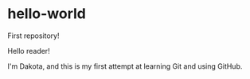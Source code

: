 # hello-world
First repository!

Hello reader!

I'm Dakota, and this is my first attempt at learning Git and using GitHub.
